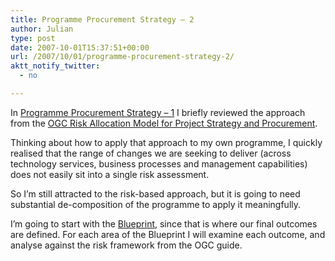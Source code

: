 ```yaml
---
title: Programme Procurement Strategy – 2
author: Julian
type: post
date: 2007-10-01T15:37:51+00:00
url: /2007/10/01/programme-procurement-strategy-2/
aktt_notify_twitter:
  - no

---
```

In [Programme Procurement Strategy &#8211; 1][1] I briefly reviewed the approach from the [OGC Risk Allocation Model for Project Strategy and Procurement][2].

Thinking about how to apply that approach to my own programme, I quickly realised that the range of changes we are seeking to deliver (across technology services, business processes and management capabilities) does not easily sit into a single risk assessment.

So I’m still attracted to the risk-based approach, but it is going to need substantial de-composition of the programme to apply it meaningfully.

I’m going to start with the [Blueprint][3], since that is where our final outcomes are defined. For each area of the Blueprint I will examine each outcome, and analyse against the risk framework from the OGC guide.

 [1]: https://www.synesthesia.co.uk/blog/archives/2007/10/01/programme-procurement-strategy-1/ "Permanent Link to Programme Procurement Strategy - 1"
 [2]: https://www.ogc.gov.uk/documents/RiskAllocationModel.pdf
 [3]: https://synesthesia.co.uk/wikka/BluePrint